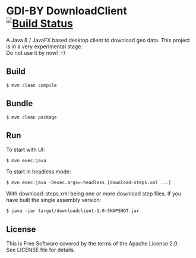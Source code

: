 # GDI-BY DownloadClient [![Build Status](https://travis-ci.org/gdi-by/downloadclient.svg?branch=master)](https://travis-ci.org/gdi-by/downloadclient)

A Java 8 / JavaFX based desktop client to download geo data.
This project is in a very experimental stage.  
Do not use it by now! :-)

## Build

    $ mvn clean compile

## Bundle

    $ mvn clean package

## Run
To start with UI:

    $ mvn exec:java

To start in headless mode:

    $ mvn exec:java -Dexec.args=-headless [download-steps.xml ...]

With download-steps.xml being one or more download step files.
If you have built the single assembly version:

    $ java -jar target/downloadclient-1.0-SNAPSHOT.jar

## License

This is Free Software covered by the terms of the Apache License 2.0.  
See LICENSE file for details.
